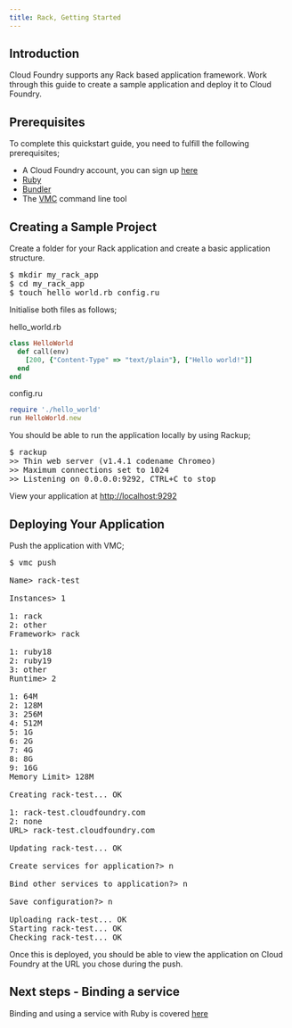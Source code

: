 ```yaml
---
title: Rack, Getting Started
---
```


## <a id='intro'></a>Introduction ##

Cloud Foundry supports any Rack based application framework. Work through this guide to create a sample application and deploy it to Cloud Foundry.

## <a id='prerequisites'></a>Prerequisites ##

To complete this quickstart guide, you need to fulfill the following prerequisites;

* A Cloud Foundry account, you can sign up [here](https://my.cloudfoundry.com/signup)
* [Ruby](http://www.ruby-lang.org/en/)
* [Bundler](http://gembundler.com/)
* The [VMC](../../managing-apps/) command line tool 

## <a id='sample-project'></a>Creating a Sample Project ##

Create a folder for your Rack application and create a basic application structure.

<pre class="terminal">
$ mkdir my_rack_app
$ cd my_rack_app
$ touch hello_world.rb config.ru
</pre>

Initialise both files as follows;

hello_world.rb

~~~ruby
class HelloWorld
  def call(env)
    [200, {"Content-Type" => "text/plain"}, ["Hello world!"]]
  end
end
~~~

config.ru

~~~ruby
require './hello_world'
run HelloWorld.new
~~~

You should be able to run the application locally by using Rackup;

<pre class="terminal">
$ rackup
>> Thin web server (v1.4.1 codename Chromeo)
>> Maximum connections set to 1024
>> Listening on 0.0.0.0:9292, CTRL+C to stop
</pre>

View your application at [http://localhost:9292](http://localhost:9292)

## <a id='deploying'></a>Deploying Your Application ##

Push the application with VMC;

<pre class="terminal">
$ vmc push

Name> rack-test

Instances> 1

1: rack
2: other
Framework> rack

1: ruby18
2: ruby19
3: other
Runtime> 2

1: 64M
2: 128M
3: 256M
4: 512M
5: 1G
6: 2G
7: 4G
8: 8G
9: 16G
Memory Limit> 128M

Creating rack-test... OK

1: rack-test.cloudfoundry.com
2: none
URL> rack-test.cloudfoundry.com

Updating rack-test... OK

Create services for application?> n

Bind other services to application?> n

Save configuration?> n

Uploading rack-test... OK
Starting rack-test... OK
Checking rack-test... OK
</pre>

Once this is deployed, you should be able to view the application on Cloud Foundry at the URL you chose during the push.

## <a id='next-steps'></a>Next steps - Binding a service ##

Binding and using a service with Ruby is covered [here](./ruby-service-bindings.html)